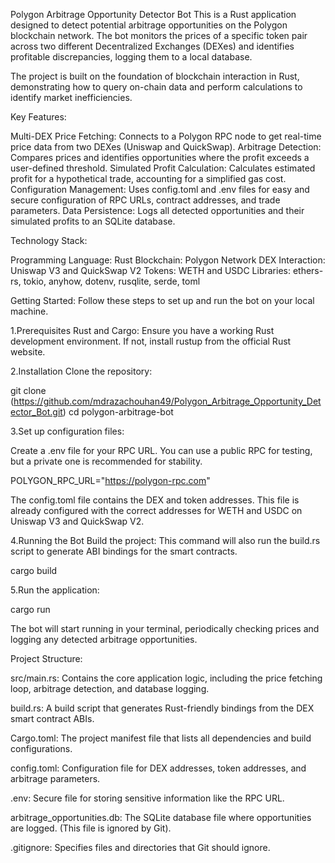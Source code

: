Polygon Arbitrage Opportunity Detector Bot
This is a Rust application designed to detect potential arbitrage opportunities on the Polygon blockchain network. The bot monitors the prices of a specific token pair across two different Decentralized Exchanges (DEXes) and identifies profitable discrepancies, logging them to a local database.

The project is built on the foundation of blockchain interaction in Rust, demonstrating how to query on-chain data and perform calculations to identify market inefficiencies.

Key Features:

Multi-DEX Price Fetching: Connects to a Polygon RPC node to get real-time price data from two DEXes (Uniswap and QuickSwap).
Arbitrage Detection: Compares prices and identifies opportunities where the profit exceeds a user-defined threshold.
Simulated Profit Calculation: Calculates estimated profit for a hypothetical trade, accounting for a simplified gas cost.
Configuration Management: Uses config.toml and .env files for easy and secure configuration of RPC URLs, contract addresses, and trade parameters.
Data Persistence: Logs all detected opportunities and their simulated profits to an SQLite database.

Technology Stack:

Programming Language: Rust
Blockchain: Polygon Network
DEX Interaction: Uniswap V3 and QuickSwap V2
Tokens: WETH and USDC
Libraries: ethers-rs, tokio, anyhow, dotenv, rusqlite, serde, toml

Getting Started:
Follow these steps to set up and run the bot on your local machine.

1.Prerequisites
Rust and Cargo: Ensure you have a working Rust development environment. If not, install rustup from the official Rust website.

2.Installation
Clone the repository:

git clone (https://github.com/mdrazachouhan49/Polygon_Arbitrage_Opportunity_Detector_Bot.git)
cd polygon-arbitrage-bot

3.Set up configuration files:

Create a .env file for your RPC URL. You can use a public RPC for testing, but a private one is recommended for stability.

POLYGON_RPC_URL="https://polygon-rpc.com"

The config.toml file contains the DEX and token addresses. This file is already configured with the correct addresses for WETH and USDC on Uniswap V3 and QuickSwap V2.

4.Running the Bot
Build the project: This command will also run the build.rs script to generate ABI bindings for the smart contracts.

cargo build

5.Run the application:

cargo run

The bot will start running in your terminal, periodically checking prices and logging any detected arbitrage opportunities.



Project Structure:

src/main.rs: Contains the core application logic, including the price fetching loop, arbitrage detection, and database logging.

build.rs: A build script that generates Rust-friendly bindings from the DEX smart contract ABIs.

Cargo.toml: The project manifest file that lists all dependencies and build configurations.

config.toml: Configuration file for DEX addresses, token addresses, and arbitrage parameters.

.env: Secure file for storing sensitive information like the RPC URL.

arbitrage_opportunities.db: The SQLite database file where opportunities are logged. (This file is ignored by Git).

.gitignore: Specifies files and directories that Git should ignore.
